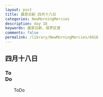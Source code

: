```yaml
---
layout: post
title: 晨恩日新 四月十八日
categories: NewMorningMercies
description: day 18
keywords: 晨恩日新，保罗区普
comments: false
permalink: /library/NewMorningMercies/0418
---
```


## 四月十八日

### To <br> Do


&emsp;&emsp;ToDo